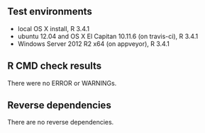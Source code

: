 ## Test environments
* local OS X install, R 3.4.1
* ubuntu 12.04 and OS X El Capitan 10.11.6 (on travis-ci), R 3.4.1
* Windows Server 2012 R2 x64 (on appveyor), R 3.4.1

## R CMD check results
There were no ERROR or WARNINGs. 

## Reverse dependencies
There are no reverse dependencies.
